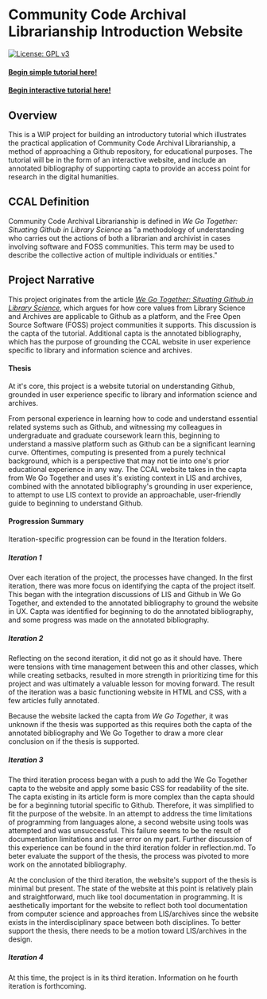 # Community Code Archival Librarianship Introduction Website 

[![License: GPL v3](https://img.shields.io/badge/License-GPLv3-blue.svg)](https://www.gnu.org/licenses/gpl-3.0)


#### **[Begin simple tutorial here!](https://johnsc1.github.io/ccal-web/)**
#### **[Begin interactive tutorial here!](https://ccalweb2.netlify.app)**

## Overview 

This is a WIP project for building an introductory tutorial which illustrates the practical application of Community Code Archival Librarianship, a method of approaching a Github repository, for educational purposes. The tutorial will be in the form of an interactive website, and include an annotated bibliography of supporting capta to provide an access point for research in the digital humanities. 


## CCAL Definition 

Community Code Archival Librarianship is defined in *We Go Together: Situating Github in Library Science* as "a methodology of understanding who carries out
the actions of both a librarian and archivist in
cases involving software and FOSS communities.
This term may be used to describe the collective action of multiple individuals or entities." 

## Project Narrative 

This project originates from the article *[We Go Together: Situating Github in Library Science](https://github.com/johnsc1/we-go-together/blob/main/SeniorThesis.pdf)*, which argues for how core values from Library Science and Archives are applicable to Github as a platform, and the 
Free Open Source Software (FOSS) project communities it supports. This discussion is the capta 
of the tutorial. Additional capta is the annotated bibliography, which has the purpose of grounding the CCAL website in user experience specific to library and information science and archives. 

#### Thesis 

At it's core, this project is a website tutorial on understanding Github, grounded in user experience specific to library and information science and archives. 

From personal experience in learning how to code and understand essential related systems such as Github, and witnessing my colleagues in undergraduate and graduate coursework learn this, beginning to understand a massive platform such as Github can be a significant learning curve. Oftentimes, computing is presented from a purely technical background, which is a perspective that may not tie into one's prior educational experience in any way. The CCAL website takes in the capta from We Go Together and uses it's existing context in LIS and archives, combined with the annotated bibliography's grounding in user experience, to attempt to use LIS context to provide an approachable, user-friendly guide to beginning to understand Github. 

#### Progression Summary 

Iteration-specific progression can be found in the Iteration folders. 

##### Iteration 1
Over each iteration of the project, the processes have changed. In the first iteration, there was more focus on identifying the capta of the project itself. This began with the integration discussions of LIS and Github in We Go Together, and extended to the annotated bibliography to ground the website in UX. Capta was identified for beginning to do the annotated bibliography, and some progress was made on the annotated bibliography.

##### Iteration 2
Reflecting on the second iteration, it did not go as it should have. There were tensions with time management between this and other classes, which while creating setbacks, resulted in more strength in prioritizing time for this project and was ultimately a valuable lesson for moving forward. The result of the iteration was a basic functioning website in HTML and CSS, with a few articles fully annotated. 

Because the website lacked the capta from *We Go Together*, it was unknown if the thesis was supported as this requires both the capta of the annotated bibliography and We Go Together to draw a more clear conclusion on if the thesis is supported. 

##### Iteration 3
The third iteration process began with a push to add the We Go Together capta to the website and apply some basic CSS for readability of the site. The capta existing in its article form is more complex than the capta should be for a beginning tutorial specific to Github. Therefore, it was simplified to fit the purpose of the website. In an attempt to address the time limitations of programming from languages alone, a second website using tools was attempted and was unsuccessful. This failure seems to be the result of documentation limitations and user error on my part. Further discussion of this experience can be found in the third iteration folder in reflection.md. To beter evaluate the support of the thesis, the process was pivoted to more work on the annotated bibliography. 

At the conclusion of the third iteration, the website's support of the thesis is minimal but present. The state of the website at this point is relatively plain and straightforward, much like tool documentation in programming. It is aesthetically important for the website to reflect both tool documentation from computer science and approaches from LIS/archives since the website exists in the interdisciplinary space between both disciplines. To better support the thesis, there needs to be a motion toward LIS/archives in the design. 

##### Iteration 4
At this time, the project is in its third iteration. Information on he fourth iteration is forthcoming. 